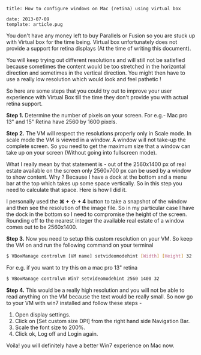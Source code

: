 ```metadata
title: How to configure windows on Mac (retina) using virtual box

date: 2013-07-09
template: article.pug
```

You don't have any money left to buy Parallels or Fusion so you are stuck up with Virtual box for the time being. Virtual box unfortunately does not provide a support for retina displays (At the time of writing this document).

You will keep trying out different resolutions and will still not be satisfied because sometimes the content would be too stretched in the horizontal direction and sometimes in the vertical direction. You might then have to use a really low resolution which would look and feel pathetic !

<span class="more"/>

So here are some steps that you could try out to improve your user experience with Virtual Box till the time they don't provide you with actual retina support.

**Step 1.**
Determine the number of pixels on your screen. For e.g.- Mac pro 13" and 15" Retina have 2560 by 1600 pixels.

**Step 2.**
The VM will respect the resolutions properly only in Scale mode. In scale mode the VM is viewed in a window. A window will not take-up the complete screen. So you need to get the maximum size that a window can take up on your screen (Without going into fullscreen mode).

What I really mean by that statement is - out of the 2560x1400 px of real estate available on the screen only 2560x700 px can be used by a window to show content. Why ? Because I have a dock at the bottom and a menu bar at the top which takes up some space vertically. So in this step you need to calculate that space. Here is how I did it.

I personally used the **⌘ + ⇧ + 4** button to take a snapshot of the window and then see the resolution of the image file. So in my particular case I have the dock in the bottom so I need to compromise the height of the screen. Rounding off to the nearest integer the available real estate of a window comes out to be 2560x1400.

**Step 3.**
Now you need to setup this custom resolution on your VM. So keep the VM on and run the following command on your terminal

```bash
$ VBoxManage controlvm [VM name] setvideomodehint [Width] [Height] 32
```

For e.g. if you want to try this on a mac pro 13" retina

```bash
$ VBoxManage controlvm Win7 setvideomodehint 2560 1400 32
```

**Step 4.**
This would be a really high resolution and you will not be able to read anything on the VM because the text would be really small. So now go to your VM with win7 installed and follow these steps -

1. Open display settings.
2. Click on [Set custom size DPI] from the right hand side Navigation Bar.
3. Scale the font size to 200%.
4. Click ok, Log off and Login again.

Voila! you will definitely have a better Win7 experience on Mac now.
